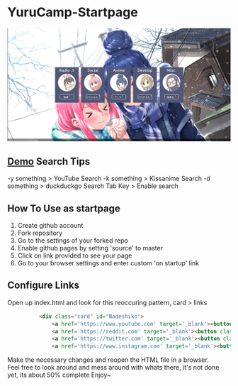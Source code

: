 # YuruCamp-Startpage
<img src='images/preview.png'>

[Demo](https://qnnie.github.io/YuruCamp-Startpage/)
Search Tips
------------------------------
-y something > YouTube Search
-k something > Kissanime Search
-d something > duckduckgo Search
Tab Key > Enable search

How To Use as startpage
------------------------------
<ol>
          <li>Create github account</li>
          <li>Fork repository</li>
          <li>Go to the settings of your forked repo</li>
          <li>Enable github pages by setting 'source' to master</li>
          <li>Click on link provided to see your page</li>
          <li>Go to your browser settings and enter custom 'on startup' link</li>
</ol>    

Configure Links 
----------------------------
Open up index.html and look for this reoccuring pattern, card > links
```html
          <div class="card" id="Nadeshiko">
              <a href='https://www.youtube.com' target='_blank'><button class="dropdown-item" type="button">YouTube</button></a>
              <a href='https://reddit.com' target='_blank'><button class="dropdown-item" type="button">Reddit</button></a>
              <a href='https://twitter.com' target='_blank'><button class="dropdown-item" type="button">Twitter</button></a>
              <a href='https://www.instagram.com' target='_blank'><button class="dropdown-item" type="button">Instagram</button></a>
```
Make the necessary changes and reopen the HTML file in a browser.
<br>
Feel free to look around and mess around with whats there, it's not done yet, its about 50% complete Enjoy~

